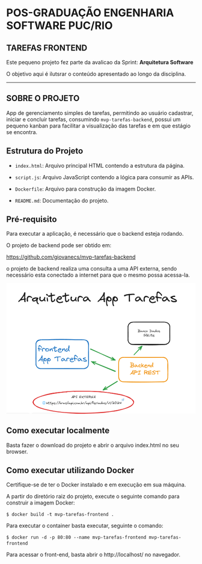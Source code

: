 # POS-GRADUAÇÃO ENGENHARIA SOFTWARE PUC/RIO

## TAREFAS FRONTEND

Este pequeno projeto fez parte da avalicao da Sprint: **Arquitetura Software**

O objetivo aqui é ilutsrar o conteúdo apresentado ao longo da disciplina.

---
## SOBRE O PROJETO

App de gerenciamento simples de tarefas, permitindo ao usuário cadastrar, iniciar e concluir tarefas, 
consumindo `mvp-tarefas-backend`, possui um pequeno kanban para facilitar a visualização das tarefas e em que estágio se encontra.

## Estrutura do Projeto

-  `index.html`: Arquivo principal HTML contendo a estrutura da página.

-  `script.js`: Arquivo JavaScript contendo a lógica para consumir as APIs.

-  `Dockerfile`: Arquivo para construção da imagem Docker.

-  `README.md`: Documentação do projeto.

## Pré-requisito

Para executar a aplicação, é necessário que o backend esteja rodando.

O projeto de backend pode ser obtido em:

https://github.com/giovanecs/mvp-tarefas-backend

o projeto de backend realiza uma consulta a uma API externa, sendo necessário esta conectado a internet 
para que o mesmo possa acessa-la.

![alt text](image.png)

## Como executar localmente

Basta fazer o download do projeto e abrir o arquivo index.html no seu browser.

## Como executar utilizando Docker

Certifique-se de ter o Docker instalado e em execução em sua máquina.

A partir do diretório raiz do projeto, execute o seguinte comando para construir a imagem Docker:

    $ docker build -t mvp-tarefas-frontend .

Para executar o container basta executar, seguinte o comando:

    $ docker run -d -p 80:80 --name mvp-tarefas-frontend mvp-tarefas-frontend

Para acessar o front-end, basta abrir o http://localhost/ no navegador.